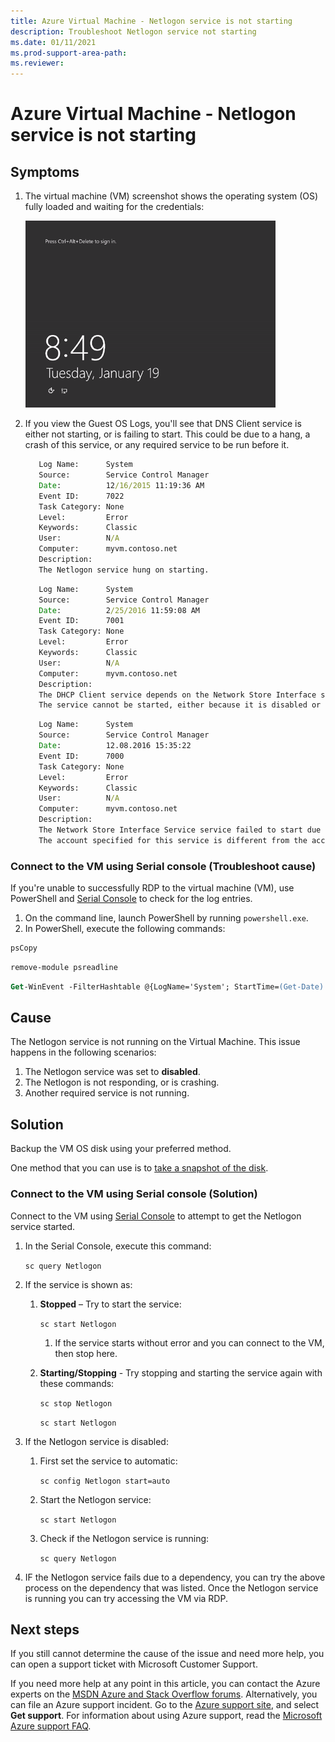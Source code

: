 ```yaml
---
title: Azure Virtual Machine - Netlogon service is not starting
description: Troubleshoot Netlogon service not starting
ms.date: 01/11/2021
ms.prod-support-area-path: 
ms.reviewer: 
---
```


# Azure Virtual Machine - Netlogon service is not starting

## Symptoms

1. The virtual machine (VM) screenshot shows the operating system (OS) fully loaded and waiting for the credentials:

   ![Waiting for credentials](./media/azure-vm-netlogon-not-starting/1-waiting.png)

2. If you view the Guest OS Logs, you'll see that DNS Client service is either not starting, or is failing to start. This could be due to a hang, a crash of this service, or any required service to be run before it.

   ```cmd
      Log Name:      System
      Source:        Service Control Manager
      Date:          12/16/2015 11:19:36 AM
      Event ID:      7022
      Task Category: None
      Level:         Error
      Keywords:      Classic
      User:          N/A
      Computer:      myvm.contoso.net
      Description:
      The Netlogon service hung on starting.
   ```

   ```cmd
      Log Name:      System
      Source:        Service Control Manager
      Date:          2/25/2016 11:59:08 AM
      Event ID:      7001
      Task Category: None
      Level:         Error
      Keywords:      Classic
      User:          N/A
      Computer:      myvm.contoso.net
      Description:
      The DHCP Client service depends on the Network Store Interface service which failed to start because of the following error: 
      The service cannot be started, either because it is disabled or because it has no enabled devices associated with it.
   ```

   ```cmd
      Log Name:      System
      Source:        Service Control Manager
      Date:          12.08.2016 15:35:22
      Event ID:      7000
      Task Category: None
      Level:         Error
      Keywords:      Classic
      User:          N/A
      Computer:      myvm.contoso.net
      Description:
      The Network Store Interface Service service failed to start due to the following error: 
      The account specified for this service is different from the account specified for other services running in the same process.
   ```

### Connect to the VM using Serial console (Troubleshoot cause)

If you're unable to successfully RDP to the virtual machine (VM), use PowerShell and [Serial Console](https://docs.microsoft.com/azure/virtual-machines/troubleshooting/serial-console-windows) to check for the log entries.

1. On the command line, launch PowerShell by running `powershell.exe`.
2. In PowerShell, execute the following commands:

```ps
psCopy
```

```ps
remove-module psreadline
```

```ps
Get-WinEvent -FilterHashtable @{LogName='System'; StartTime=(Get-Date).AddDays(-1); ProviderName='Service Control Manager'}
```

## Cause

The Netlogon service is not running on the Virtual Machine. This issue happens in the following scenarios:

1. The Netlogon service was set to **disabled**.
2. The Netlogon is not responding, or is crashing.
3. Another required service is not running.

## Solution

Backup the VM OS disk using your preferred method.

One method that you can use is to [take a snapshot of the disk](https://docs.microsoft.com/azure/virtual-machines/windows/snapshot-copy-managed-disk).

### Connect to the VM using Serial console (Solution)

Connect to the VM using [Serial Console](https://docs.microsoft.com/azure/virtual-machines/troubleshooting/serial-console-windows) to attempt to get the Netlogon service started.

1. In the Serial Console, execute this command:

   `sc query Netlogon`

2. If the service is shown as:

   1. **Stopped** – Try to start the service:

      `sc start Netlogon`

      1. If the service starts without error and you can connect to the VM, then stop here.

   2. **Starting/Stopping** - Try stopping and starting the service again with these commands:

      `sc stop Netlogon`

      `sc start Netlogon`

3. If the Netlogon service is disabled:

   1. First set the service to automatic:

      `sc config Netlogon start=auto`

   1. Start the Netlogon service:

      `sc start Netlogon`

   1. Check if the Netlogon service is running:

      `sc query Netlogon`

4. IF the Netlogon service fails due to a dependency, you can try the above process on the dependency that was listed.
Once the Netlogon service is running you can try accessing the VM via RDP.

## Next steps

If you still cannot determine the cause of the issue and need more help, you can open a support ticket with Microsoft Customer Support.

If you need more help at any point in this article, you can contact the Azure experts on the [MSDN Azure and Stack Overflow forums](https://azure.microsoft.com/support/forums/). Alternatively, you can file an Azure support incident. Go to the [Azure support site](https://azure.microsoft.com/support/options/), and select **Get support**. For information about using Azure support, read the [Microsoft Azure support FAQ](https://azure.microsoft.com/support/faq/).
